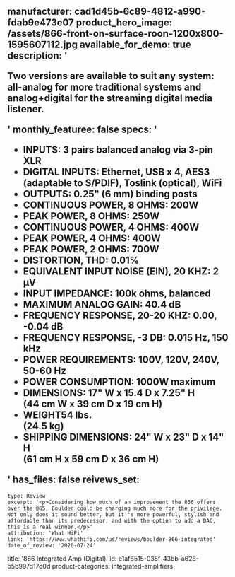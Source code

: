 manufacturer: cad1d45b-6c89-4812-a990-fdab9e473e07
product_hero_image: /assets/866-front-on-surface-roon-1200x800-1595607112.jpg
available_for_demo: true
description: '<p>Two versions are available to suit any system: all-analog for more traditional systems and analog+digital for the streaming digital media listener.&nbsp;</p>'
monthly_featuree: false
specs: '<ul><li>INPUTS: 3 pairs balanced analog via 3-pin XLR</li><li>DIGITAL INPUTS: Ethernet, USB x 4, AES3 (adaptable to S/PDIF), Toslink (optical), WiFi</li><li>OUTPUTS: 0.25" (6 mm) binding posts</li><li>CONTINUOUS POWER, 8 OHMS: 200W</li><li>PEAK POWER, 8 OHMS: 250W</li><li>CONTINUOUS POWER, 4 OHMS: 400W</li><li>PEAK POWER, 4 OHMS: 400W</li><li>PEAK POWER, 2 OHMS: 700W</li><li>DISTORTION, THD: 0.01%</li><li>EQUIVALENT INPUT NOISE (EIN), 20 KHZ: 2 μV</li><li>INPUT IMPEDANCE: 100k ohms, balanced</li><li>MAXIMUM ANALOG GAIN: 40.4 dB</li><li>FREQUENCY RESPONSE, 20-20 KHZ: 0.00, -0.04 dB</li><li>FREQUENCY RESPONSE, -3 DB: 0.015 Hz, 150 kHz</li><li>POWER REQUIREMENTS: 100V, 120V, 240V, 50-60 Hz</li><li>POWER CONSUMPTION: 1000W maximum</li><li>DIMENSIONS: 17" W x 15.4 D x 7.25" H<br>(44 cm W x 39 cm D x 19 cm H)</li><li>WEIGHT54 lbs.<br>(24.5 kg)</li><li>SHIPPING DIMENSIONS: 24" W x 23" D x 14" H<br>(61 cm H x 59 cm D x 36 cm H)</li></ul>'
has_files: false
reivews_set:
  -
    type: Review
    excerpt: '<p>Considering how much of an improvement the 866 offers over the 865, Boulder could be charging much more for the privilege. Not only does it sound better, but it''s more powerful, stylish and affordable than its predecessor, and with the option to add a DAC, this is a real winner.</p>'
    attribution: 'What HiFi'
    link: 'https://www.whathifi.com/us/reviews/boulder-866-integrated'
    date_of_review: '2020-07-24'
title: '866 Integrated Amp (Digital)'
id: e1af6515-035f-43bb-a628-b5b997d17d0d
product-categories: integrated-amplifiers
